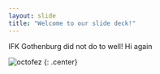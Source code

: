 ```yaml
---
layout: slide
title: "Welcome to our slide deck!"
---
```


IFK Gothenburg did not do to well!
Hi again

![octofez](https://octodex.github.com/images/octofez.png)
{: .center}
